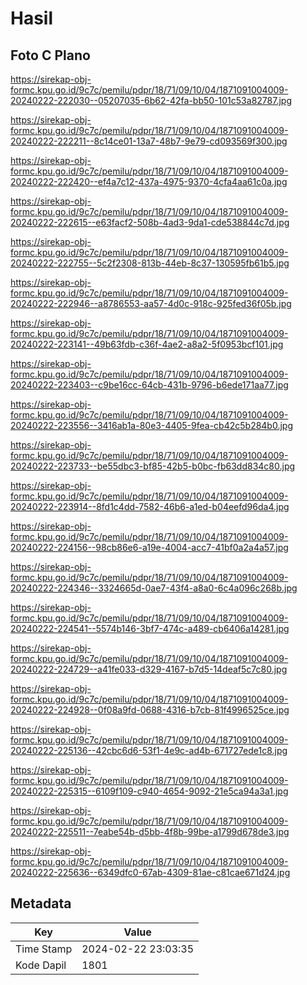 # Hasil

## Foto C Plano

https://sirekap-obj-formc.kpu.go.id/9c7c/pemilu/pdpr/18/71/09/10/04/1871091004009-20240222-222030--05207035-6b62-42fa-bb50-101c53a82787.jpg

https://sirekap-obj-formc.kpu.go.id/9c7c/pemilu/pdpr/18/71/09/10/04/1871091004009-20240222-222211--8c14ce01-13a7-48b7-9e79-cd093569f300.jpg

https://sirekap-obj-formc.kpu.go.id/9c7c/pemilu/pdpr/18/71/09/10/04/1871091004009-20240222-222420--ef4a7c12-437a-4975-9370-4cfa4aa61c0a.jpg

https://sirekap-obj-formc.kpu.go.id/9c7c/pemilu/pdpr/18/71/09/10/04/1871091004009-20240222-222615--e63facf2-508b-4ad3-9da1-cde538844c7d.jpg

https://sirekap-obj-formc.kpu.go.id/9c7c/pemilu/pdpr/18/71/09/10/04/1871091004009-20240222-222755--5c2f2308-813b-44eb-8c37-130595fb61b5.jpg

https://sirekap-obj-formc.kpu.go.id/9c7c/pemilu/pdpr/18/71/09/10/04/1871091004009-20240222-222946--a8786553-aa57-4d0c-918c-925fed36f05b.jpg

https://sirekap-obj-formc.kpu.go.id/9c7c/pemilu/pdpr/18/71/09/10/04/1871091004009-20240222-223141--49b63fdb-c36f-4ae2-a8a2-5f0953bcf101.jpg

https://sirekap-obj-formc.kpu.go.id/9c7c/pemilu/pdpr/18/71/09/10/04/1871091004009-20240222-223403--c9be16cc-64cb-431b-9796-b6ede171aa77.jpg

https://sirekap-obj-formc.kpu.go.id/9c7c/pemilu/pdpr/18/71/09/10/04/1871091004009-20240222-223556--3416ab1a-80e3-4405-9fea-cb42c5b284b0.jpg

https://sirekap-obj-formc.kpu.go.id/9c7c/pemilu/pdpr/18/71/09/10/04/1871091004009-20240222-223733--be55dbc3-bf85-42b5-b0bc-fb63dd834c80.jpg

https://sirekap-obj-formc.kpu.go.id/9c7c/pemilu/pdpr/18/71/09/10/04/1871091004009-20240222-223914--8fd1c4dd-7582-46b6-a1ed-b04eefd96da4.jpg

https://sirekap-obj-formc.kpu.go.id/9c7c/pemilu/pdpr/18/71/09/10/04/1871091004009-20240222-224156--98cb86e6-a19e-4004-acc7-41bf0a2a4a57.jpg

https://sirekap-obj-formc.kpu.go.id/9c7c/pemilu/pdpr/18/71/09/10/04/1871091004009-20240222-224346--3324665d-0ae7-43f4-a8a0-6c4a096c268b.jpg

https://sirekap-obj-formc.kpu.go.id/9c7c/pemilu/pdpr/18/71/09/10/04/1871091004009-20240222-224541--5574b146-3bf7-474c-a489-cb6406a14281.jpg

https://sirekap-obj-formc.kpu.go.id/9c7c/pemilu/pdpr/18/71/09/10/04/1871091004009-20240222-224729--a41fe033-d329-4167-b7d5-14deaf5c7c80.jpg

https://sirekap-obj-formc.kpu.go.id/9c7c/pemilu/pdpr/18/71/09/10/04/1871091004009-20240222-224928--0f08a9fd-0688-4316-b7cb-81f4996525ce.jpg

https://sirekap-obj-formc.kpu.go.id/9c7c/pemilu/pdpr/18/71/09/10/04/1871091004009-20240222-225136--42cbc6d6-53f1-4e9c-ad4b-671727ede1c8.jpg

https://sirekap-obj-formc.kpu.go.id/9c7c/pemilu/pdpr/18/71/09/10/04/1871091004009-20240222-225315--6109f109-c940-4654-9092-21e5ca94a3a1.jpg

https://sirekap-obj-formc.kpu.go.id/9c7c/pemilu/pdpr/18/71/09/10/04/1871091004009-20240222-225511--7eabe54b-d5bb-4f8b-99be-a1799d678de3.jpg

https://sirekap-obj-formc.kpu.go.id/9c7c/pemilu/pdpr/18/71/09/10/04/1871091004009-20240222-225636--6349dfc0-67ab-4309-81ae-c81cae671d24.jpg


## Metadata

| Key        | Value               |
| ---------- | ------------------- |
| Time Stamp | 2024-02-22 23:03:35 |
| Kode Dapil | 1801                |



